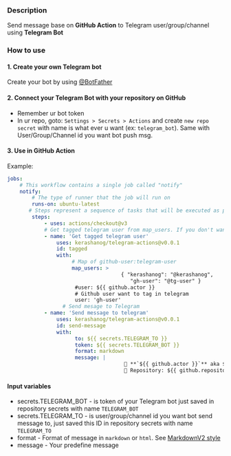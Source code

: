 ### Description

Send message base on **GitHub Action** to Telegram user/group/channel using **Telegram Bot**


### How to use

#### 1. Create your own Telegram bot
Create your bot by using [@BotFather](https://telegram.me/BotFather)
#### 2. Connect your Telegram Bot with your repository on GitHub
* Remember ur bot token
* In ur repo, goto: `Settings > Secrets > Actions` and create `new repo secret` with name is what ever u want (ex: `telegram_bot`). Same with User/Group/Channel id you want bot push msg.
#### 3. Use in GitHub Action
Example:
```yml
jobs: 
    # This workflow contains a single job called "notify" 
    notify: 
        # The type of runner that the job will run on 
        runs-on: ubuntu-latest 
       # Steps represent a sequence of tasks that will be executed as part of the job 
        steps: 
            - uses: actions/checkout@v3 
            # Get tagged telegram user from map_users. If you don't want it, mark comments all of this block
            - name: 'Get tagged telegram user' 
                uses: kerashanog/telegram-actions@v0.0.1
                id: tagged 
                with: 
                     # Map of github-user:telegram-user 
                     map_users: > 
                                     { "kerashanog": "@kerashanog", 
                                        "gh-user": "@tg-user" } 
                      #user: ${{ github.actor }} 
                      # Github user want to tag in telegram 
                      user: 'gh-user' 
                  # Send mesage to Telegram 
            - name: 'Send message to telegram' 
                uses: kerashanog/telegram-actions@v0.0.1
                id: send-message 
                with: 
                      to: ${{ secrets.TELEGRAM_TO }} 
                      token: ${{ secrets.TELEGRAM_BOT }} 
                      format: markdown 
                      message: | 
                                      🎉 **`${{ github.actor }}`** aka ${{ steps.tagged.outputs.reviewer }} send message from 🎉
                                      🍻 Repository: ${{ github.repository }}      
```
#### Input variables 
* secrets.TELEGRAM_BOT - is token of your Telegram bot just saved in repository secrets with name `TELEGRAM_BOT`
* secrets.TELEGRAM_TO - is user/group/channel id you want bot send message to, just saved this ID in repository secrets with name `TELEGRAM_TO`
* format - Format of message in `markdown` or `html`. See [MarkdownV2 style](https://core.telegram.org/bots/api#markdownv2-style) 
* message - Your predefine message
